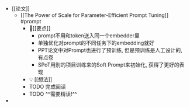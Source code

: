 - [[论文]]
	- [[The Power of Scale for Parameter-Efficient Prompt Tuning]] #prompt
		- 📌[[要点]]
			- prompt不用和token送入同一个embedder里
			- 单独优化对prompt的不同任务下的embedding就好
			- PPT论文中对Prompt也进行了预训练, 但是预训练是人工设计的, 有点卷
			- SPoT用别的项目训练来的Soft Prompt来初始化, 获得了更好的表现
		- 💡  [[想法]]
		- TODO 完成阅读
		- TODO ^^需要精读!^^
-